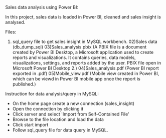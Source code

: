 Sales data analysis using Power BI:

In this project, sales data is loaded in Power BI, cleaned and sales insight is analysed.

Files:

01) sql_query file to get sales insight in MySQL workbench.
02)Sales data (db_dump_sql)
03)Sales_analysis.pbix (A PBIX file is a document created by Power BI Desktop, a Microsoft application used to create reports and visualizations. It contains queries, data models, visualizations, settings, and reports added by the user. PBIX file open in Microsoft Power BI Desktop 2.)
04)Sales_analysis.pdf (Power BI report exported in .pdf)
05)Mobile_view.pdf (Mobile view created in Power BI, which can be viewd in Power BI mobile app once the report is published.)

Instruction for data analysis/query in MySQL:
* On the home page create a new connection (sales_insight)
* Open the connection by clicking it 
* Click server and select 'Import from Self-Contained File'
* Browse to the file location and load the data
* Click start import 
* Follow sql_query file for data query in MySQL.
